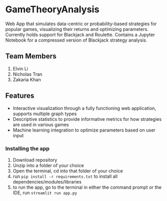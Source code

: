 # GameTheoryAnalysis
Web App that simulates data-centric or probability-based strategies for popular games, visualizing their returns and optimizing parameters. Currently holds support for Blackjack and Roulette. Contains a Jupyter Notebook for a compressed version of Blackjack strategy analysis.

## Team Members
1. Elvin Li
2. Nicholas Tran
3. Zakaria Khan

## Features
- Interactive visualization through a fully functioning web application, supports multiple graph types
- Descriptive statistics to provide informative metrics for how strategies are used in various games
- Machine learning integration to optimize parameters based on user input

### Installing the app
1. Download repository
2. Unzip into a folder of your choice
3. Open the terminal, cd into that folder of your choice
4. run ```pip install -r requirements.txt``` to install all dependencies/modules/libraries
5. to run the app, go to the terminal in either the command prompt or the IDE, run ```streamlit run app.py```

